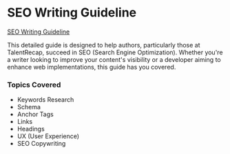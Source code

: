 # SEO Writing Guideline 


[SEO Writing Guideline](https://docs.google.com/presentation/d/1ZSqfp0Ihp6AycAur_of-OIQJeVkteXi1kH41u2fu9hs/edit?usp=sharing)

This detailed guide is designed to help authors, particularly those at TalentRecap, succeed in SEO (Search Engine Optimization). Whether you're a writer looking to improve your content's visibility or a developer aiming to enhance web implementations, this guide has you covered.

### Topics Covered
- Keywords Research
- Schema
- Anchor Tags
- Links
- Headings
- UX (User Experience)
- SEO Copywriting

